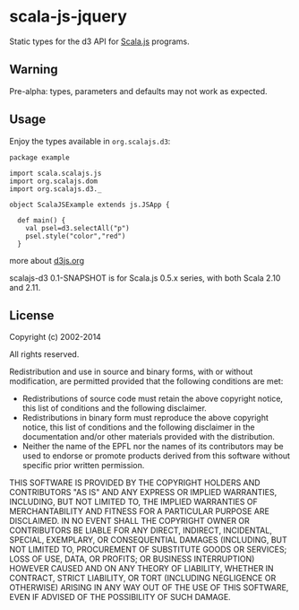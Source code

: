 scala-js-jquery
===============

Static types for the d3 API for [Scala.js](http://www.scala-js.org/) programs.


Warning
-------
Pre-alpha: types, parameters and defaults may not work as expected.


Usage
-----
Enjoy the types available in `org.scalajs.d3`:
```
package example

import scala.scalajs.js
import org.scalajs.dom
import org.scalajs.d3._

object ScalaJSExample extends js.JSApp {

  def main() {
    val psel=d3.selectAll("p")    
    psel.style("color","red")    
  }

```

more about [d3js.org](http://d3js.org)



scalajs-d3 0.1-SNAPSHOT is for Scala.js 0.5.x series, with both Scala 2.10 and 2.11.

License
-------

Copyright (c) 2002-2014 

All rights reserved.

Redistribution and use in source and binary forms, with or without modification,
are permitted provided that the following conditions are met:

*   Redistributions of source code must retain the above copyright notice,
    this list of conditions and the following disclaimer.
*   Redistributions in binary form must reproduce the above copyright notice,
    this list of conditions and the following disclaimer in the documentation
    and/or other materials provided with the distribution.
*   Neither the name of the EPFL nor the names of its contributors
    may be used to endorse or promote products derived from this software
    without specific prior written permission.

THIS SOFTWARE IS PROVIDED BY THE COPYRIGHT HOLDERS AND CONTRIBUTORS
"AS IS" AND ANY EXPRESS OR IMPLIED WARRANTIES, INCLUDING, BUT NOT
LIMITED TO, THE IMPLIED WARRANTIES OF MERCHANTABILITY AND FITNESS FOR
A PARTICULAR PURPOSE ARE DISCLAIMED. IN NO EVENT SHALL THE COPYRIGHT OWNER OR
CONTRIBUTORS BE LIABLE FOR ANY DIRECT, INDIRECT, INCIDENTAL, SPECIAL,
EXEMPLARY, OR CONSEQUENTIAL DAMAGES (INCLUDING, BUT NOT LIMITED TO,
PROCUREMENT OF SUBSTITUTE GOODS OR SERVICES; LOSS OF USE, DATA, OR
PROFITS; OR BUSINESS INTERRUPTION) HOWEVER CAUSED AND ON ANY THEORY OF
LIABILITY, WHETHER IN CONTRACT, STRICT LIABILITY, OR TORT (INCLUDING
NEGLIGENCE OR OTHERWISE) ARISING IN ANY WAY OUT OF THE USE OF THIS
SOFTWARE, EVEN IF ADVISED OF THE POSSIBILITY OF SUCH DAMAGE.
